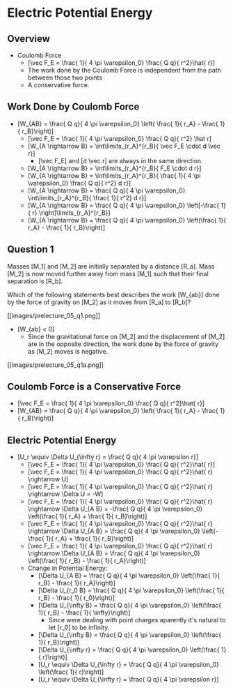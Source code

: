 # Electric Potential Energy 

## Overview
* Coulomb Force
  * \[\vec F_E = \frac{ 1}{ 4 \pi \varepsilon_0} \frac{ Q q}{ r^2}\hat{ r}\]
  * The work done by the Coulomb Force is independent from the path between those two points
  * A conservative force.

## Work Done by Coulomb Force
* \[W_{AB} = \frac{ Q q}{ 4 \pi \varepsilon_0} \left( \frac{ 1}{ r_A} - \frac{ 1}{ r_B}\right)\]
  * \[\vec F_E = \frac{ 1}{ 4 \pi \varepsilon_0} \frac{ Q q}{ r^2} \hat r\]
  * \[W_{A \rightarrow B} = \int\limits_{r_A}^{r_B}{ \vec F_E \cdot d \vec r}\]
    * \[\vec F_E\] and \[d \vec r\] are always in the same direction.
  * \[W_{A \rightarrow B} = \int\limits_{r_A}^{r_B}{ F_E \cdot d r}\]
  * \[W_{A \rightarrow B} = \int\limits_{r_A}^{r_B}{ \frac{ 1}{ 4 \pi \varepsilon_0} \frac{ Q q}{ r^2} d r}\]
  * \[W_{A \rightarrow B} = \frac{ Q q}{ 4 \pi \varepsilon_0} \int\limits_{r_A}^{r_B}{ \frac{ 1}{ r^2} d r}\]
  * \[W_{A \rightarrow B} = \frac{ Q q}{ 4 \pi \varepsilon_0} \left[-\frac{ 1}{ r} \right]\limits_{r_A}^{r_B}\]
  * \[W_{A \rightarrow B} = \frac{ Q q}{ 4 \pi \varepsilon_0} \left(\frac{ 1}{ r_A} - \frac{ 1}{ r_B}\right)\]

## Question 1
Masses \[M_1\] and \[M_2\] are initially separated by a distance \[R_a\]. 
Mass \[M_2\] is now moved further away from mass \[M_1\] such that their 
final separation is \[R_b\].

Which of the following statements best describes the work \[W_{ab}\] done 
by the force of gravity on \[M_2\] as it moves from \[R_a\] to \[R_b\]?

[[images/prelecture_05_q1.png]]

* \[W_{ab} < 0\]
  * Since the gravitational force on \[M_2\] and the displacement of 
    \[M_2\] are in the opposite direction, the work done by the force 
    of gravity as \[M_2\] moves is negative.

[[images/prelecture_05_q1a.png]]


## Coulomb Force is a Conservative Force
* \[\vec F_E = \frac{ 1}{ 4 \pi \varepsilon_0} \frac{ Q q}{ r^2}\hat{ r}\]
* \[W_{AB} = \frac{ Q q}{ 4 \pi \varepsilon_0} \left( \frac{ 1}{ r_A} - \frac{ 1}{ r_B}\right)\]

## Electric Potential Energy
* \[U_r \equiv \Delta U_{\infty r} = \frac{ Q q}{ 4 \pi \varepsilon r}\]
  * \[\vec F_E = \frac{ 1}{ 4 \pi \varepsilon_0} \frac{ Q q}{ r^2}\hat{ r}\]
  * \[\vec F_E = \frac{ 1}{ 4 \pi \varepsilon_0} \frac{ Q q}{ r^2}\hat{ r} \rightarrow U\]
  * \[\vec F_E = \frac{ 1}{ 4 \pi \varepsilon_0} \frac{ Q q}{ r^2}\hat{ r} \rightarrow \Delta U = -W\]
  * \[\vec F_E = \frac{ 1}{ 4 \pi \varepsilon_0} \frac{ Q q}{ r^2}\hat{ r} \rightarrow \Delta U_{A B} = -\frac{ Q q}{ 4 \pi \varepsilon_0} \left(\frac{ 1}{ r_A} + \frac{ 1}{ r_B}\right)\]
  * \[\vec F_E = \frac{ 1}{ 4 \pi \varepsilon_0} \frac{ Q q}{ r^2}\hat{ r} \rightarrow \Delta U_{A B} = \frac{ Q q}{ 4 \pi \varepsilon_0} \left(-\frac{ 1}{ r_A} + \frac{ 1}{ r_B}\right)\]
  * \[\vec F_E = \frac{ 1}{ 4 \pi \varepsilon_0} \frac{ Q q}{ r^2}\hat{ r} \rightarrow \Delta U_{A B} = \frac{ Q q}{ 4 \pi \varepsilon_0} \left(\frac{ 1}{ r_B} - \frac{ 1}{ r_A}\right)\]
  * Change in Potential Energy: 
      * \[\Delta U_{A B} = \frac{ Q q}{ 4 \pi \varepsilon_0} \left(\frac{ 1}{ r_B} - \frac{ 1}{ r_A}\right)\] 
      * \[\Delta U_{r_0 B} = \frac{ Q q}{ 4 \pi \varepsilon_0} \left(\frac{ 1}{ r_B} - \frac{ 1}{ r_0}\right)\] 
      * \[\Delta U_{\infty B} = \frac{ Q q}{ 4 \pi \varepsilon_0} \left(\frac{ 1}{ r_B} - \frac{ 1}{ \infty}\right)\] 
          * Since were dealing with point charges aparently it's natural to let \[r_0\] to be infinity.
      * \[\Delta U_{\infty B} = \frac{ Q q}{ 4 \pi \varepsilon_0} \left(\frac{ 1}{ r_B}\right)\] 
      * \[\Delta U_{\infty r} = \frac{ Q q}{ 4 \pi \varepsilon_0} \left(\frac{ 1}{ r}\right)\] 
      * \[U_r \equiv \Delta U_{\infty r} = \frac{ Q q}{ 4 \pi \varepsilon_0} \left(\frac{ 1}{ r}\right)\] 
      * \[U_r \equiv \Delta U_{\infty r} = \frac{ Q q}{ 4 \pi \varepsilon r}\]